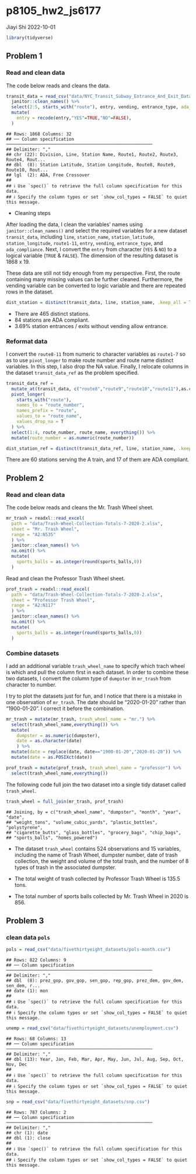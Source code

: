 p8105_hw2_js6177
================
Jiayi Shi
2022-10-01

``` r
library(tidyverse)
```

## Problem 1

### Read and clean data

The code below reads and cleans the data.

``` r
transit_data = read_csv("data/NYC_Transit_Subway_Entrance_And_Exit_Data.csv") %>%
  janitor::clean_names() %>% 
  select(2:5, starts_with("route"), entry, vending, entrance_type, ada_compliance = ada) %>% 
  mutate(
    entry = recode(entry,"YES"=TRUE,"NO"=FALSE),
  )
```

    ## Rows: 1868 Columns: 32
    ## ── Column specification ────────────────────────────────────────────────────────
    ## Delimiter: ","
    ## chr (22): Division, Line, Station Name, Route1, Route2, Route3, Route4, Rout...
    ## dbl  (8): Station Latitude, Station Longitude, Route8, Route9, Route10, Rout...
    ## lgl  (2): ADA, Free Crossover
    ## 
    ## ℹ Use `spec()` to retrieve the full column specification for this data.
    ## ℹ Specify the column types or set `show_col_types = FALSE` to quiet this message.

- Cleaning steps

After loading the data, I clean the variables’ names using
`janitor::clean_names()` and select the required variables for a new
dataset `transit_data`, including `line`, `station_name`,
`station_latitude`, `station_longitude`, `route1-11`, `entry`,
`vending`, `entrance_type`, and `ada_compliance`. Next, I convert the
`entry` from character (`YES` & `NO`) to a logical variable (`TRUE` &
`FALSE`). The dimension of the resulting dataset is 1868 x 19.

These data are still not tidy enough from my perspective. First, the
route containing many missing values can be further cleaned.
Furthermore, the vending variable can be converted to logic variable and
there are repeated rows in the dataset.

``` r
dist_station = distinct(transit_data, line, station_name, .keep_all = T)
```

- There are 465 distinct stations.  
- 84 stations are ADA compliant.
- 3.69% station entrances / exits without vending allow entrance.

### Reformat data

I convert the `route8-11` from numeric to character variables as
`route1-7` so as to use `pivot_longer` to make route number and route
name distinct variables. In this step, I also drop the NA value.
Finally, I relocate columns in the dataset `transit_data_ref` as the
problem specified.

``` r
transit_data_ref = 
  mutate_at(transit_data, c("route8","route9","route10","route11"),as.character) %>% 
  pivot_longer(
    starts_with("route"),
    names_to = "route_number",
    names_prefix = "route",
    values_to = "route_name",
    values_drop_na = T
  ) %>%
  select(1:4, route_number, route_name, everything()) %>% 
  mutate(route_number = as.numeric(route_number))

dist_station_ref = distinct(transit_data_ref, line, station_name, .keep_all = T)
```

There are 60 stations serving the A train, and 17 of them are ADA
compliant.

## Problem 2

### Read and clean data

The code below reads and cleans the Mr. Trash Wheel sheet.

``` r
mr_trash = readxl::read_excel(
  path = "data/Trash-Wheel-Collection-Totals-7-2020-2.xlsx",
  sheet = "Mr. Trash Wheel",
  range = "A2:N535"
  ) %>% 
  janitor::clean_names() %>% 
  na.omit() %>% 
  mutate(
    sports_balls = as.integer(round(sports_balls,0))
  )
```

Read and clean the Professor Trash Wheel sheet.

``` r
prof_trash = readxl::read_excel(
  path = "data/Trash-Wheel-Collection-Totals-7-2020-2.xlsx",
  sheet = "Professor Trash Wheel",
  range = "A2:N117"
  ) %>% 
  janitor::clean_names() %>% 
  na.omit() %>% 
  mutate(
    sports_balls = as.integer(round(sports_balls,0))
  )
```

### Combine datasets

I add an additional variable `trash_wheel_name` to specify which trach
wheel is which and pull the column first in each dataset. In order to
combine these two datasets, I convert the column type of `dumpster` in
`mr_trash` from character to number.

I try to plot the datasets just for fun, and I notice that there is a
mistake in one observation of `mr_trash`. The date should be
“2020-01-20” rather than “1900-01-20”. I correct it before the
combination.

``` r
mr_trash = mutate(mr_trash, trash_wheel_name = "mr.") %>% 
  select(trash_wheel_name,everything()) %>% 
  mutate(
    dumpster = as.numeric(dumpster),
    date = as.character(date)
    ) %>% 
  mutate(date = replace(date, date=="1900-01-20","2020-01-20")) %>% 
  mutate(date = as.POSIXct(date))

prof_trash = mutate(prof_trash, trash_wheel_name = "professor") %>% 
  select(trash_wheel_name,everything())
```

The following code full join the two dataset into a single tidy dataset
called `trash_wheel`.

``` r
trash_wheel = full_join(mr_trash, prof_trash)
```

    ## Joining, by = c("trash_wheel_name", "dumpster", "month", "year", "date",
    ## "weight_tons", "volume_cubic_yards", "plastic_bottles", "polystyrene",
    ## "cigarette_butts", "glass_bottles", "grocery_bags", "chip_bags",
    ## "sports_balls", "homes_powered")

- The dataset `trash_wheel` contains 524 observations and 15 variables,
  including the name of Trash Wheel, dumpster number, date of trash
  collection, the weight and volume of the total trash, and the number
  of 8 types of trash in the associated dumpster.

- The total weight of trash collected by Professor Trash Wheel is 135.5
  tons.

- The total number of sports balls collected by Mr. Trash Wheel in 2020
  is 856.

## Problem 3

### clean data `pols`

``` r
pols = read_csv("data/fivethirtyeight_datasets/pols-month.csv")
```

    ## Rows: 822 Columns: 9
    ## ── Column specification ────────────────────────────────────────────────────────
    ## Delimiter: ","
    ## dbl  (8): prez_gop, gov_gop, sen_gop, rep_gop, prez_dem, gov_dem, sen_dem, r...
    ## date (1): mon
    ## 
    ## ℹ Use `spec()` to retrieve the full column specification for this data.
    ## ℹ Specify the column types or set `show_col_types = FALSE` to quiet this message.

``` r
unemp = read_csv("data/fivethirtyeight_datasets/unemployment.csv")
```

    ## Rows: 68 Columns: 13
    ## ── Column specification ────────────────────────────────────────────────────────
    ## Delimiter: ","
    ## dbl (13): Year, Jan, Feb, Mar, Apr, May, Jun, Jul, Aug, Sep, Oct, Nov, Dec
    ## 
    ## ℹ Use `spec()` to retrieve the full column specification for this data.
    ## ℹ Specify the column types or set `show_col_types = FALSE` to quiet this message.

``` r
snp = read_csv("data/fivethirtyeight_datasets/snp.csv")
```

    ## Rows: 787 Columns: 2
    ## ── Column specification ────────────────────────────────────────────────────────
    ## Delimiter: ","
    ## chr (1): date
    ## dbl (1): close
    ## 
    ## ℹ Use `spec()` to retrieve the full column specification for this data.
    ## ℹ Specify the column types or set `show_col_types = FALSE` to quiet this message.
